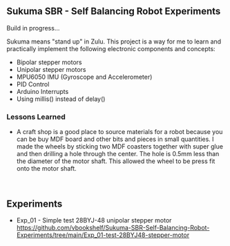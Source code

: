 ## Sukuma SBR - Self Balancing Robot Experiments

Build in progress...



Sukuma means "stand up" in Zulu. This project is a way for me to learn and practically implement the following electronic components and concepts:

- Bipolar stepper motors
- Unipolar stepper motors
- MPU6050 IMU (Gyroscope and Accelerometer)
- PID Control
- Arduino Interrupts
- Using millis() instead of delay()

### Lessons Learned

- A craft shop is a good place to source materials for a robot because you can be buy MDF board and other bits and pieces in small quantities. I made the wheels by sticking two MDF coasters together with super glue and then drilling a hole through the center. The hole is 0.5mm less than the diameter of the motor shaft. This allowed the wheel to be press fit onto the motor shaft.


<br>

## Experiments

- Exp_01 - Simple test 28BYJ-48 unipolar stepper motor<br>
https://github.com/vbookshelf/Sukuma-SBR-Self-Balancing-Robot-Experiments/tree/main/Exp_01-test-28BYJ48-stepper-motor


<br>



